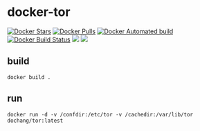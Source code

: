 docker-tor
==========

[![Docker Stars](https://img.shields.io/docker/stars/dochang/tor.svg)](https://hub.docker.com/r/dochang/tor/)
[![Docker Pulls](https://img.shields.io/docker/pulls/dochang/tor.svg)](https://hub.docker.com/r/dochang/tor/)
[![Docker Automated build](https://img.shields.io/docker/automated/dochang/tor.svg)](https://hub.docker.com/r/dochang/tor/)
[![Docker Build Status](https://img.shields.io/docker/build/dochang/tor.svg)](https://hub.docker.com/r/dochang/tor/)
[![](https://images.microbadger.com/badges/image/dochang/tor.svg)](https://microbadger.com/images/dochang/tor "Get your own image badge on microbadger.com")
[![](https://images.microbadger.com/badges/version/dochang/tor.svg)](https://microbadger.com/images/dochang/tor "Get your own version badge on microbadger.com")

build
-----

    docker build .

run
---

    docker run -d -v /confdir:/etc/tor -v /cachedir:/var/lib/tor dochang/tor:latest

